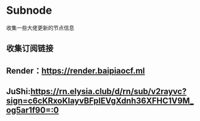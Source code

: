 # Subnode
收集一些大佬更新的节点信息

**收集订阅链接**
-----------------------------------------------------------
**Render**：https://render.baipiaocf.ml     
-----------------------------------------------------------
**JuShi**:https://rn.elysia.club/d/rn/sub/v2rayvc?sign=c6cKRxoKIayvBFpIEVgXdnh36XFHC1V9M_og5ar1f90=:0
---